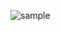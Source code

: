 ![sample](https://user-images.githubusercontent.com/1450486/80693274-b8d4a200-8b0d-11ea-8b44-98a559345b99.gif)
